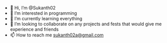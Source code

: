 - 👋 Hi, I’m @Sukanth02
- 👀 I’m interested in programming
- 🌱 I’m currently learning everything
- 💞️ I’m looking to collaborate on any projects and fests that would give me experience and friends
- 📫 How to reach me sukanth02a@gmail.com

<!---
Sukanth02/Sukanth02 is a ✨ special ✨ repository because its `README.md` (this file) appears on your GitHub profile.
You can click the Preview link to take a look at your changes.
--->
